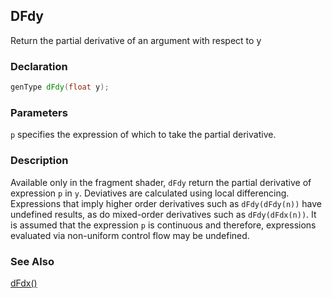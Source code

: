 ## DFdy
Return the partial derivative of an argument with respect to y

### Declaration
```glsl
genType dFdy(float y);
```

### Parameters
```p``` specifies the expression of which to take the partial derivative.

### Description
Available only in the fragment shader, ```dFdy``` return the partial derivative of expression ```p``` in ```y```. Deviatives are calculated using local differencing. Expressions that imply higher order derivatives such as ```dFdy(dFdy(n))``` have undefined results, as do mixed-order derivatives such as ```dFdy(dFdx(n))```. It is assumed that the expression ```p``` is continuous and therefore, expressions evaluated via non-uniform control flow may be undefined.

### See Also
[dFdx()](/glossary/?search=dFdx)